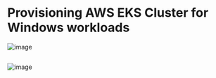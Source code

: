 # Provisioning AWS EKS Cluster for Windows workloads

![image](https://user-images.githubusercontent.com/42310282/171081258-642e958c-5b72-44a4-8f03-05a1a9af4f5c.png)

##

![image](https://user-images.githubusercontent.com/42310282/171080989-80c36557-604b-45ed-9447-2184aae4a5c4.png)
